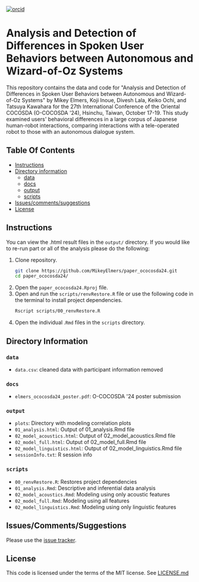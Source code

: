 [![orcid](https://img.shields.io/badge/ORCID-0000--0002--3929--788X-green?style=plastic&logo=orcid&url=https://orcid.org/0000-0002-3929-788X)](https://orcid.org/0000-0002-3929-788X)

# Analysis and Detection of Differences in Spoken User Behaviors between Autonomous and Wizard-of-Oz Systems
This repository contains the data and code for "Analysis and Detection of Differences in Spoken User Behaviors between Autonomous and Wizard-of-Oz Systems" by Mikey Elmers, Koji Inoue, Divesh Lala, Keiko Ochi, and Tatsuya Kawahara for the 27th International Conference of the Oriental COCOSDA (O-COCOSDA '24), Hsinchu, Taiwan, October 17-19. This study examined users' behavioral differences in a large corpus of Japanese human-robot interactions, comparing interactions with a tele-operated robot to those with an autonomous dialogue system.


## Table Of Contents

- [Instructions](#instructions)
- [Directory information](#directory-information)
    * [data](#data)
    * [docs](#docs)
    * [output](#output)
    * [scripts](#scripts)
- [Issues/comments/suggestions](#issuescommentssuggestions)
- [License](#license)

## Instructions
You can view the .html result files in the `output/` directory. If you would like to re-run part or all of the analysis please do the following:

1. Clone repository.
   ```bash
   git clone https://github.com/MikeyElmers/paper_ococosda24.git
   cd paper_ococosda24/
   ```
2. Open the `paper_ococosda24.Rproj` file.
3. Open and run the `scripts/renvRestore.R` file or use the following code in the terminal to install project dependencies.
   ```bash
   Rscript scripts/00_renvRestore.R 
   ```
4. Open the individual .`Rmd` files in the `scripts` directory.

## Directory Information
### `data`
- `data.csv`: cleaned data with participant information removed

### `docs`
- `elmers_ococosda24_poster.pdf`: O-COCOSDA '24 poster submission

### `output`
- `plots`: Directory with modeling correlation plots
- `01_analysis.html`: Output of 01_analysis.Rmd file
- `02_model_acoustics.html`: Output of 02_model_acoustics.Rmd file
- `02_model_full.html`: Output of 02_model_full.Rmd file
- `02_model_linguistics.html`: Output of 02_model_linguistics.Rmd file
- `sessionInfo.txt`: R session info

### `scripts`
- `00_renvRestore.R`: Restores project dependencies
- `01_analysis.Rmd`: Descriptive and inferential data analysis
- `02_model_acoustics.Rmd`: Modeling using only acoustic features
- `02_model_full.Rmd`: Modeling using all features
- `02_model_linguistics.Rmd`: Modeling using only linguistic features

## Issues/Comments/Suggestions
Please use the [issue tracker](https://github.com/MikeyElmers/paper_ococosda24/issues). 

## License
This code is licensed under the terms of the MIT license. See [LICENSE.md](https://github.com/MikeyElmers/paper_ococosda24/blob/master/LICENSE.md) 
